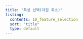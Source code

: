 ```yaml
---
title: "특성 선택(차원 축소)"
listing:
  contents: 10_feature_selection
  sort: "title"
  type: default
---
```

